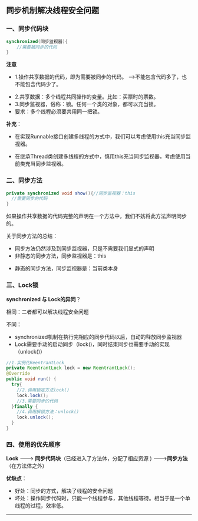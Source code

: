 ## 同步机制解决线程安全问题
### 一、同步代码块

```java
synchronized(同步监视器){
	//需要被同步的代码
}
```

**注意**

+ 1.操作共享数据的代码，即为需要被同步的代码。  -->不能包含代码多了，也不能包含代码少了。

*    2.共享数据：多个线程共同操作的变量。比如：买票时的票数。
*    3.同步监视器，俗称：锁。任何一个类的对象，都可以充当锁。
*    要求：多个线程必须要共用同一把锁。

**补充**：

+ 在实现Runnable接口创建多线程的方式中，我们可以考虑使用this充当同步监视器。

+ 在继承Thread类创建多线程的方式中，慎用this充当同步监视器，考虑使用当前类充当同步监视器。

### 二、同步方法

```java
private synchronized void show(){//同步监视器：this
  //需要同步的代码
}
```

如果操作共享数据的代码完整的声明在一个方法中，我们不妨将此方法声明同步的。

关于同步方法的总结：

+ 同步方法仍然涉及到同步监视器，只是不需要我们显式的声明
+ 非静态的同步方法，同步监视器是：this

*  静态的同步方法，同步监视器是：当前类本身

### 三、Lock锁

**synchronized 与 Lock的异同**？

相同：二者都可以解决线程安全问题

不同：

+ synchronized机制在执行完相应的同步代码以后，自动的释放同步监视器
+ Lock需要手动的启动同步（lock()，同时结束同步也需要手动的实现（unlock()）

```java
//1.实例化ReentrantLock
private ReentrantLock lock = new ReentrantLock();
@Override
public void run() {
  try{
    //2.调用锁定方法lock()
    lock.lock();
    //3.需要同步的代码
  }finally {
    //4.调用解锁方法：unlock()
    lock.unlock();
  }
}
```

### 四、使用的优先顺序

**Lock** ---> **同步代码块**（已经进入了方法体，分配了相应资源 ) --->**同步方法**（在方法体之外)

**优缺点**：

+ 好处：同步的方式，解决了线程的安全问题
+ 坏处：操作同步代码时，只能一个线程参与，其他线程等待。相当于是一个单线程的过程，效率低。

****